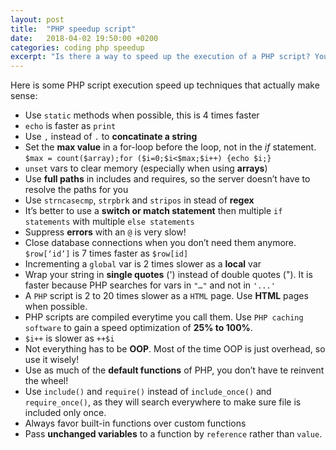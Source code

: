 ```yaml
---
layout: post
title:  "PHP speedup script"
date:   2018-04-02 19:50:00 +0200
categories: coding php speedup
excerpt: "Is there a way to speed up the execution of a PHP script? You can find here a few techniques."
---
```


Here is some PHP script execution speed up techniques that actually make sense:

- Use `static` methods when possible, this is 4 times faster
- `echo` is faster as `print`
- Use `,` instead of `.` to **concatinate a string**
- Set the **max value** in a for-loop before the loop, not in the *if* statement. `$max = count($array);for ($i=0;$i<$max;$i++) {echo $i;}`
- `unset` vars to clear memory (especially when using **arrays**)
- Use **full paths** in includes and requires, so the server doesn’t have to resolve the paths for you
- Use `strncasecmp`, `strpbrk` and `stripos` in stead of **regex**
- It’s better to use a **switch or match statement** then multiple `if statements` with multiple `else statements`
- Suppress **errors** with an `@` is very slow!
- Close database connections when you don’t need them anymore. `$row[‘id’]` is 7 times faster as `$row[id]`
- Incrementing a `global` var is 2 times slower as a **local** var
- Wrap your string in **single quotes** (') instead of double quotes ("). It is faster because PHP searches for vars in `"…"` and not in `'...'`
- A `PHP` script is 2 to 20 times slower as a `HTML` page. Use **HTML** pages when possible.
- PHP scripts are compiled everytime you call them. Use `PHP caching software` to gain a speed optimization of **25% to 100%**.
- `$i++` is slower as `++$i`
- Not everything has to be **OOP**. Most of the time OOP is just overhead, so use it wisely!
- Use as much of the **default functions** of PHP, you don’t have te reinvent the wheel!
- Use `include()` and `require()` instead of `include_once()` and `require_once()`, as they will search everywhere to make sure file is included only once.
- Always favor built-in functions over custom functions
- Pass **unchanged variables** to a function by `reference` rather than `value`.
